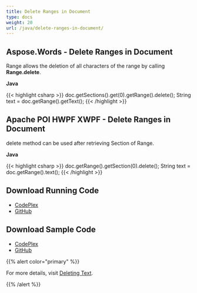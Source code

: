 ```yaml
---
title: Delete Ranges in Document
type: docs
weight: 20
url: /java/delete-ranges-in-document/
---
```


## **Aspose.Words - Delete Ranges in Document**
Range allows the deletion of all characters of the range by calling **Range.delete**.

**Java**

{{< highlight csharp >}}
doc.getSections().get(0).getRange().delete();
String text = doc.getRange().getText();
{{< /highlight >}}
## **Apache POI HWPF XWPF - Delete Ranges in Document**
delete method can be used after retrieving Section of Range.

**Java**

{{< highlight csharp >}}
doc.getRange().getSection(0).delete();
String text = doc.getRange().text();
{{< /highlight >}}
## **Download Running Code**
- [CodePlex](https://asposewordsjavaapachepoi.codeplex.com/releases/view/618321)
- [GitHub](https://github.com/aspose-words/Aspose.Words-for-Java/releases/tag/Aspose.Words_Java_for_Apache_POI_WP-v1.0.0)
## **Download Sample Code**
- [CodePlex](https://asposewordsjavaapachepoi.codeplex.com/SourceControl/latest#src/main/java/com/aspose/words/examples/featurescomparison/ranges/)
- [GitHub](https://github.com/aspose-words/Aspose.Words-for-Java/tree/master/Plugins/Aspose_Words_for_Apache_POI/src/main/java/com/aspose/words/examples/featurescomparison/ranges)

{{% alert color="primary" %}} 

For more details, visit [Deleting Text](/words/java/working-with-ranges/#workingwithranges-deletingtext).

{{% /alert %}}
